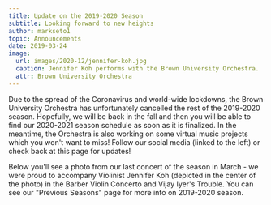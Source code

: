 ```yaml
---
title: Update on the 2019-2020 Season
subtitle: Looking forward to new heights
author: markseto1
topic: Announcements
date: 2019-03-24
image:
  url: images/2020-12/jennifer-koh.jpg
  caption: Jennifer Koh performs with the Brown University Orchestra.
  attr: Brown University Orchestra
---
```


Due to the spread of the Coronavirus and world-wide lockdowns, the Brown University Orchestra has unfortunately cancelled the rest of the 2019-2020 season. Hopefully, we will be back in the fall and then you will be able to find our 2020-2021 season schedule as soon as it is finalized. In the meantime, the Orchestra is also working on some virtual music projects which you won't want to miss! Follow our social media (linked to the left) or check back at this page for updates!

Below you'll see a photo from our last concert of the season in March - we were proud to accompany Violinist Jennifer Koh (depicted in the center of the photo) in the Barber Violin Concerto and Vijay Iyer's Trouble. You can see our "Previous Seasons" page for more info on 2019-2020 season.